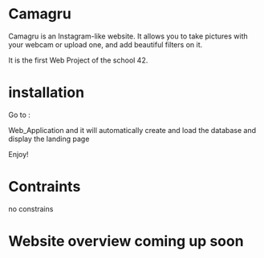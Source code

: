 # Camagru

Camagru is an Instagram-like website. It allows you to take pictures with your webcam or upload one, and add beautiful filters on it.

It is the first Web Project of the school 42.

# installation

Go to :

Web_Application and it will automatically create and load the database and display the landing page

Enjoy!

# Contraints
no constrains

# Website overview coming up soon
